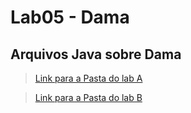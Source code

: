 # Lab05 - Dama

## Arquivos Java sobre Dama

> [Link para a Pasta do lab A](https://github.com/Borginz/mc322/tree/main/lab05/src/mc322/lab05a)

> [Link para a Pasta do lab B](https://github.com/Borginz/mc322/tree/main/lab05/src/mc322/lab05b)

